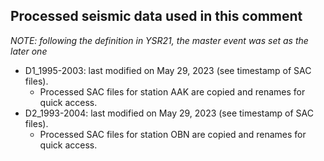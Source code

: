 Processed seismic data used in this comment
---
_NOTE: following the definition in YSR21, the master event was set as the later one_
- D1_1995-2003: last modified on May 29, 2023 (see timestamp of SAC files).
  - Processed SAC files for station AAK are copied and renames for quick access.
- D2_1993-2004: last modified on May 29, 2023 (see timestamp of SAC files).
  - Processed SAC files for station OBN are copied and renames for quick access.

